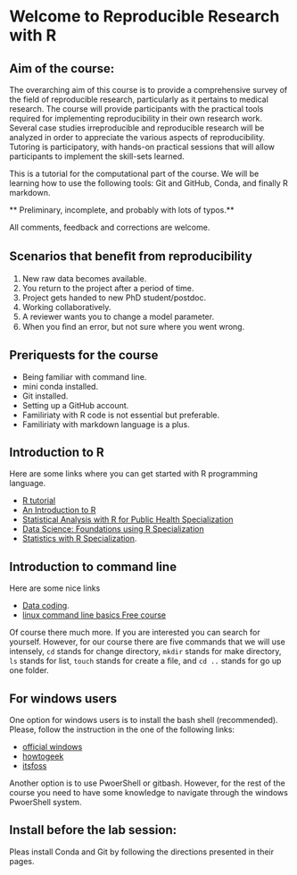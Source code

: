 # Welcome to Reproducible Research with R

## Aim of the course:
The overarching aim of this course is to provide a comprehensive survey of the field of reproducible research, particularly as it pertains to medical research. The course will provide participants with the practical tools required for implementing reproducibility in their own research work. Several case studies irreproducible and reproducible research will be analyzed in order to appreciate the various aspects of reproducibility. Tutoring is participatory, with hands-on practical sessions that will allow participants to implement the skill-sets learned.

This is a tutorial for the computational part of the course. We will be learning how to use the following tools: Git and GitHub, Conda, and finally R markdown.

** Preliminary, incomplete, and probably with lots of typos.**

All comments, feedback and corrections are welcome.

## Scenarios that beneﬁt from reproducibility
1. New raw data becomes available.
2. You return to the project after a period of time.
3. Project gets handed to new PhD student/postdoc.
4. Working collaboratively.
5. A reviewer wants you to change a model parameter.
6. When you ﬁnd an error, but not sure where you went wrong.


## Preriquests for the course
- Being familiar with command line.
- mini conda installed.
- Git installed.
- Setting up a GitHub account.
- Familiriaty with R code is not essential but preferable.
- Familiriaty with markdown language is a plus.


## Introduction to R

Here are some links where you can get started with R programming language.

- [R tutorial](http://www.r-tutor.com/r-introduction)
- [An Introduction to R](https://cran.r-project.org/doc/manuals/r-release/R-intro.pdf)
- [Statistical Analysis with R for Public Health Specialization](https://www.coursera.org/specializations/statistical-analysis-r-public-health)
- [Data Science: Foundations using R Specialization](https://www.coursera.org/specializations/data-science-foundations-r)
- [Statistics with R Specialization](https://www.coursera.org/specializations/statistics).

## Introduction to command line

Here are some nice links

- [Data coding](https://data36.com/data-coding-101-introduction-bash/).
- [linux command line basics Free course](https://www.udacity.com/course/linux-command-line-basics--ud595)

Of course there much more. If you are interested you can search for yourself. However, for our course there are five commands that we will use intensely, `cd` stands for change directory, `mkdir` stands for make directory, `ls` stands for list, `touch` stands for create a file, and `cd ..` stands for go up one folder.

## For windows users
One option for windows users is to install the bash shell (recommended). Please, follow the instruction in the one of the following links:

- [official windows](https://docs.microsoft.com/en-us/windows/wsl/install-win10)
- [howtogeek](https://www.howtogeek.com/249966/how-to-install-and-use-the-linux-bash-shell-on-windows-10/)
- [itsfoss](https://itsfoss.com/install-bash-on-windows/)

Another option is to use PwoerShell or gitbash. However, for the rest of the course you need to have some knowledge to navigate through the windows PwoerShell system. 

## Install before the lab session:

Pleas install Conda and Git by following the directions presented in their pages.
